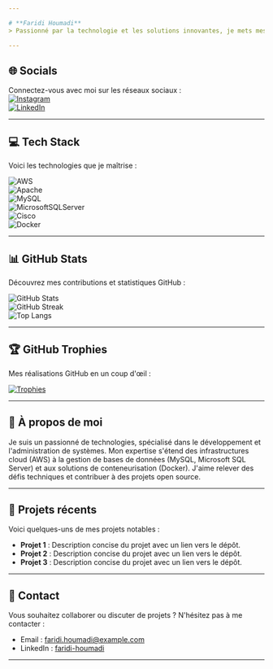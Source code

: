 ```yaml
---

# **Faridi Houmadi**  
> Passionné par la technologie et les solutions innovantes, je mets mes compétences au service de projets ambitieux.

---
```


## **🌐 Socials**
Connectez-vous avec moi sur les réseaux sociaux :  
[![Instagram](https://img.shields.io/badge/Instagram-%23E4405F.svg?logo=Instagram&logoColor=white)](https://instagram.com/faridi_houmadi_2307)  
[![LinkedIn](https://img.shields.io/badge/LinkedIn-%230077B5.svg?logo=linkedin&logoColor=white)](https://www.linkedin.com/in/faridi-houmadi/)  

---

## **💻 Tech Stack**
Voici les technologies que je maîtrise :  

![AWS](https://img.shields.io/badge/AWS-%23FF9900.svg?style=for-the-badge&logo=amazon-aws&logoColor=white)  
![Apache](https://img.shields.io/badge/apache-%23D42029.svg?style=for-the-badge&logo=apache&logoColor=white)  
![MySQL](https://img.shields.io/badge/mysql-4479A1.svg?style=for-the-badge&logo=mysql&logoColor=white)  
![MicrosoftSQLServer](https://img.shields.io/badge/Microsoft%20SQL%20Server-CC2927?style=for-the-badge&logo=microsoft%20sql%20server&logoColor=white)  
![Cisco](https://img.shields.io/badge/cisco-%23049fd9.svg?style=for-the-badge&logo=cisco&logoColor=black)  
![Docker](https://img.shields.io/badge/docker-%230db7ed.svg?style=for-the-badge&logo=docker&logoColor=white)  

---

## **📊 GitHub Stats**
Découvrez mes contributions et statistiques GitHub :  

![GitHub Stats](https://github-readme-stats.vercel.app/api?username=Faridi&show_icons=true&theme=radical)  
![GitHub Streak](https://github-readme-streak-stats.herokuapp.com/?user=Faridi&theme=radical)  
![Top Langs](https://github-readme-stats.vercel.app/api/top-langs/?username=Faridi&layout=compact&theme=radical)  

---

## **🏆 GitHub Trophies**
Mes réalisations GitHub en un coup d'œil :  

[![Trophies](https://github-profile-trophy.vercel.app/?username=Faridi&theme=onedark)](https://github-profile-trophy.vercel.app/?username=Faridi)  

---

## **📝 À propos de moi**
Je suis un passionné de technologies, spécialisé dans le développement et l'administration de systèmes. Mon expertise s'étend des infrastructures cloud (AWS) à la gestion de bases de données (MySQL, Microsoft SQL Server) et aux solutions de conteneurisation (Docker). J'aime relever des défis techniques et contribuer à des projets open source.

---

## **🚀 Projets récents**
Voici quelques-uns de mes projets notables :  
- **Projet 1** : Description concise du projet avec un lien vers le dépôt.  
- **Projet 2** : Description concise du projet avec un lien vers le dépôt.  
- **Projet 3** : Description concise du projet avec un lien vers le dépôt.  

---

## **📧 Contact**
Vous souhaitez collaborer ou discuter de projets ? N'hésitez pas à me contacter :  
- Email : [faridi.houmadi@example.com](mailto:faridi.houmadi@example.com)  
- LinkedIn : [faridi-houmadi](https://www.linkedin.com/in/faridi-houmadi/)  

---
